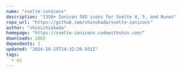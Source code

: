 ```yaml
---
name: "svelte-ionicons"
description: "1350+ Ionicon SVG icons for Svelte 4, 5, and Runes"
repo_url: "https://github.com/shinokada/svelte-ionicons"
author: "shinichiokada"
homepage: "https://svelte-ionicons.codewithshin.com/"
downloads: 1865
dependents: 1
updated: "2024-10-25T14:32:26.931Z"
tags: 
  - ui
---
```

